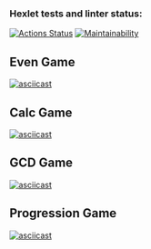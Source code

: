 ### Hexlet tests and linter status:
[![Actions Status](https://github.com/dimensi/java-project-lvl1/workflows/hexlet-check/badge.svg)](https://github.com/dimensi/java-project-lvl1/actions)
[![Maintainability](https://api.codeclimate.com/v1/badges/8d8715bc26dd567b0b07/maintainability)](https://codeclimate.com/github/dimensi/java-project-lvl1/maintainability)

## Even Game
[![asciicast](https://asciinema.org/a/4BqPgjt8PLgCOlfeZrm2QWZyH.svg)](https://asciinema.org/a/4BqPgjt8PLgCOlfeZrm2QWZyH)

## Calc Game
[![asciicast](https://asciinema.org/a/gV3De3DqKumKbhwsTQNWkzj64.svg)](https://asciinema.org/a/gV3De3DqKumKbhwsTQNWkzj64)

## GCD Game
[![asciicast](https://asciinema.org/a/pNHWtUO1cjk8sw1XL36UwKS6n.svg)](https://asciinema.org/a/pNHWtUO1cjk8sw1XL36UwKS6n)

## Progression Game
[![asciicast](https://asciinema.org/a/okHD8sdoJwB4qJ28i43pgetlC.svg)](https://asciinema.org/a/okHD8sdoJwB4qJ28i43pgetlC)